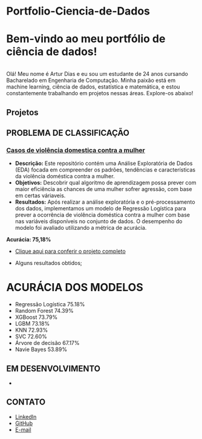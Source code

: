 # Portfolio-Ciencia-de-Dados

# Bem-vindo ao meu portfólio de ciência de dados!

<p align="center">
  <img src=""%>
</p>

Olá! Meu nome é Artur Dias e eu sou um estudante de 24 anos cursando Bacharelado em Engenharia de Computação. Minha paixão está em machine learning, ciência de dados, estatística e matemática, e estou constantemente trabalhando em projetos nessas áreas. Explore-os abaixo!

## Projetos

##  PROBLEMA DE CLASSIFICAÇÃO

### [**Casos de violência domestica contra a mulher**](https://github.com/aarturdias/estudo-de-caso-de-violencia-domestica-contra-mulher)
- **Descrição:** Este repositório contém uma Análise Exploratória de Dados (EDA) focada em compreender os padrões, tendências e características da violência doméstica contra a mulher.
- **Objetivos:** Descobrir qual algoritmo de aprendizagem possa prever com maior eficiência as chances de uma mulher sofrer agressão, com base em certas váriaveis.
- **Resultados:** Após realizar a análise exploratória e o pré-processamento dos dados, implementamos um modelo de Regressão Logística para prever a ocorrência de violência doméstica contra a mulher com base nas variáveis disponíveis no conjunto de dados. O desempenho do modelo foi avaliado utilizando a métrica de acurácia.

**Acurácia: 75,18%**

- [Clique aqui para conferir o projeto completo](https://github.com/aarturdias/estudo-de-caso-de-violencia-domestica-contra-mulher)

- Alguns resultados obtidos;

# ACURÁCIA DOS MODELOS
- Regressão Logística 75.18%
- Random Forest 74.39%
- XGBoost 73.79%
- LGBM 73.18%
- KNN 72.93%
- SVC 72.60%
- Árvore de decisão 67.17%
- Navie Bayes 53.89%


## EM DESENVOLVIMENTO
- 

## CONTATO
* [LinkedIn](https://www.linkedin.com/in/artur-dias-gama/)
* [GitHub](https://github.com/aarturdias)
* [E-mail](aartur.dias@hotmail.com)
